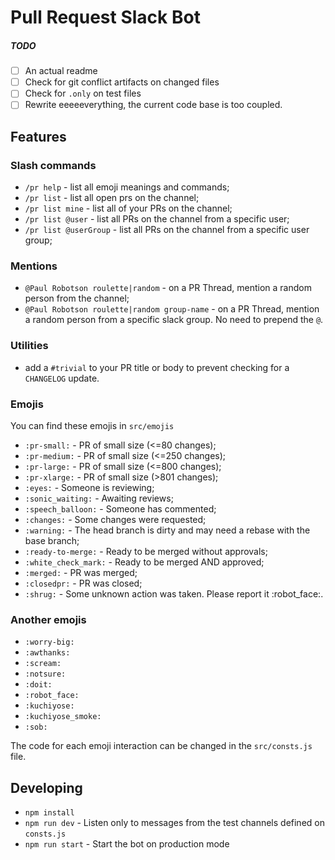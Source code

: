 # Pull Request Slack Bot

##### TODO

- [ ] An actual readme
- [ ] Check for git conflict artifacts on changed files
- [ ] Check for `.only` on test files
- [ ] Rewrite eeeeeverything, the current code base is too coupled.

## Features

### Slash commands

- `/pr help` - list all emoji meanings and commands;
- `/pr list` - list all open prs on the channel;
- `/pr list mine` - list all of your PRs on the channel;
- `/pr list @user` - list all PRs on the channel from a specific user;
- `/pr list @userGroup` - list all PRs on the channel from a specific user group;

### Mentions

- `@Paul Robotson roulette|random` - on a PR Thread, mention a random person from the channel;
- `@Paul Robotson roulette|random group-name` - on a PR Thread, mention a random person from a specific slack group. No need to prepend the `@`.

### Utilities

- add a `#trivial` to your PR title or body to prevent checking for a `CHANGELOG` update.

### Emojis

You can find these emojis in `src/emojis`

- `:pr-small:` - PR of small size (<=80 changes);
- `:pr-medium:` - PR of small size (<=250 changes);
- `:pr-large:` - PR of small size (<=800 changes);
- `:pr-xlarge:` - PR of small size (>801 changes);
- `:eyes:` - Someone is reviewing;
- `:sonic_waiting:` - Awaiting reviews;
- `:speech_balloon:` - Someone has commented;
- `:changes:` - Some changes were requested;
- `:warning:` - The head branch is dirty and may need a rebase with the base branch;
- `:ready-to-merge:` - Ready to be merged without approvals;
- `:white_check_mark:` - Ready to be merged AND approved;
- `:merged:` - PR was merged;
- `:closedpr:` - PR was closed;
- `:shrug:` - Some unknown action was taken. Please report it :robot_face:.

### Another emojis

- `:worry-big:`
- `:awthanks:`
- `:scream:`
- `:notsure:`
- `:doit:`
- `:robot_face:`
- `:kuchiyose:`
- `:kuchiyose_smoke:`
- `:sob:`

The code for each emoji interaction can be changed in the `src/consts.js` file.

## Developing

- `npm install`
- `npm run dev` - Listen only to messages from the test channels defined on `consts.js`
- `npm run start` - Start the bot on production mode
